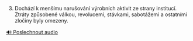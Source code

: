 
3. Dochází k menšímu narušování výrobních aktivit ze strany institucí. Ztráty způsobené válkou, revolucemi, stávkami, sabotážemi a ostatními zločiny byly omezeny.

[🔊 Poslechnout audio](/data/7-paragraphs/audio/chapter_93/para_004-3-Dochz-k-menmu-naruovn-vrobnch-aktivit.mp3)

